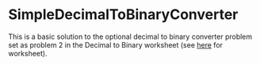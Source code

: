 # SimpleDecimalToBinaryConverter

This is a basic solution to the optional decimal to binary converter problem set as problem 2 in the Decimal to Binary worksheet (see [here](https://drive.google.com/file/d/1293SPGvMzVCOQWPBO6Bv_XdlujCqTc8f/view?usp=sharing) for worksheet). 
